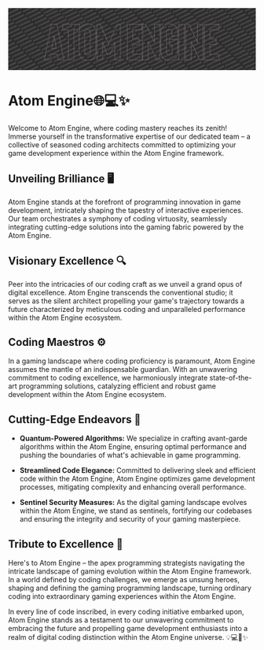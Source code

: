 <img src="https://github.com/Atom-Source-Engine/.github/blob/main/1600.png">

# Atom Engine🌐💻✨

Welcome to Atom Engine, where coding mastery reaches its zenith! Immerse yourself in the transformative expertise of our dedicated team – a collective of seasoned coding architects committed to optimizing your game development experience within the Atom Engine framework.

## Unveiling Brilliance 🖥️

Atom Engine stands at the forefront of programming innovation in game development, intricately shaping the tapestry of interactive experiences. Our team orchestrates a symphony of coding virtuosity, seamlessly integrating cutting-edge solutions into the gaming fabric powered by the Atom Engine.

## Visionary Excellence 🔍

Peer into the intricacies of our coding craft as we unveil a grand opus of digital excellence. Atom Engine transcends the conventional studio; it serves as the silent architect propelling your game's trajectory towards a future characterized by meticulous coding and unparalleled performance within the Atom Engine ecosystem.

## Coding Maestros ⚙️

In a gaming landscape where coding proficiency is paramount, Atom Engine assumes the mantle of an indispensable guardian. With an unwavering commitment to coding excellence, we harmoniously integrate state-of-the-art programming solutions, catalyzing efficient and robust game development within the Atom Engine ecosystem.

## Cutting-Edge Endeavors 🚀

- **Quantum-Powered Algorithms:** We specialize in crafting avant-garde algorithms within the Atom Engine, ensuring optimal performance and pushing the boundaries of what's achievable in game programming.
  
- **Streamlined Code Elegance:** Committed to delivering sleek and efficient code within the Atom Engine, Atom Engine optimizes game development processes, mitigating complexity and enhancing overall performance.
  
- **Sentinel Security Measures:** As the digital gaming landscape evolves within the Atom Engine, we stand as sentinels, fortifying our codebases and ensuring the integrity and security of your gaming masterpiece.

## Tribute to Excellence 🎉

Here's to Atom Engine – the apex programming strategists navigating the intricate landscape of gaming evolution within the Atom Engine framework. In a world defined by coding challenges, we emerge as unsung heroes, shaping and defining the gaming programming landscape, turning ordinary coding into extraordinary gaming experiences within the Atom Engine.

In every line of code inscribed, in every coding initiative embarked upon, Atom Engine stands as a testament to our unwavering commitment to embracing the future and propelling game development enthusiasts into a realm of digital coding distinction within the Atom Engine universe. 💡💻🚀✨
